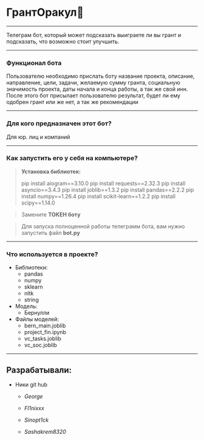 # ГрантОракул👾
***
Телеграм бот, который может подсказать выиграете ли вы грант и подсказать, что возможно стоит улучшить.
***
### Функционал бота

Пользователю необходимо прислать боту название проекта, описание, направление, цели, задачи, желаемую сумму гранта, социальную значимость проекта, даты начала и конца работы, а так же свой инн. После этого бот присылает пользователю результат, будет ли ему одобрен грант или же нет, а так же рекомендации
***
### Для кого предназначен этот бот?

Для юр. лиц и компаний
***
### Как запустить его у себя на компьютере?
> **Установка библиотек:**
>
> pip install aiogram==3.10.0
> pip install requests==2.32.3
> pip install asyncio==3.4.3
> pip install joblib==1.3.2
> pip install pandas==2.2.2
> pip install numpy==1.26.4
> pip install scikit-learn==1.2.2
> pip install scipy==1.14.0

> Замените **ТОКЕН боту**

> Для запуска полноценной работы телеграмм бота, вам нужно запустить файл **bot.py**
***
### Что используется в проекте?

- Библиотеки:
  - pandas
  - numpy
  - sklearn
  - nltk
  - string
- Модель:
  - Бернулли
- Файлы моделей:
  - bern_main.joblib
  - project_fin.ipynb
  - vc_tasks.joblib
  - vc_soc.joblib
***
## Разрабатывали:
- Ники git hub

  - *George*

  - *Fl1nixxx*

  - *Sinopt1ck*

  - *Sashakrem8320*

